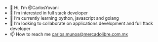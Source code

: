 - 👋 Hi, I’m @CarlosYovani
- 👀 I’m interested in full stack developer
- 🌱 I’m currently learning  python, javascript and golang 
- 💞️ I’m looking to collaborate on applications development and full ftack developer
- 📫 How to reach me carlos.munos@mercadolibre.com.mx

<!---
CarlosYovani/CarlosYovani is a ✨ special ✨ repository because its `README.md` (this file) appears on your GitHub profile.
You can click the Preview link to take a look at your changes.
--->
